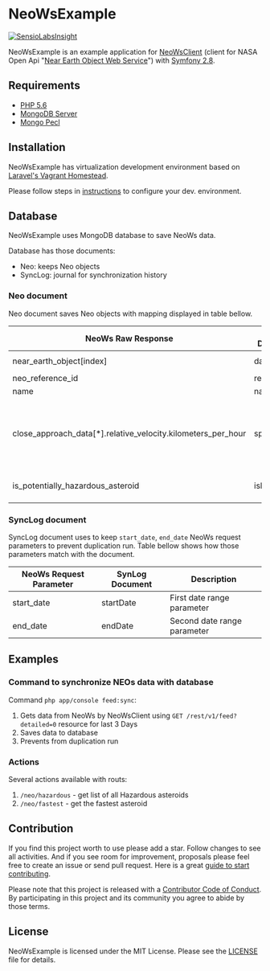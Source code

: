NeoWsExample
============

[![SensioLabsInsight](https://insight.sensiolabs.com/projects/c77b115b-b9f7-47f3-bb76-0c950b1a23e3/mini.png)](https://insight.sensiolabs.com/projects/c77b115b-b9f7-47f3-bb76-0c950b1a23e3)

NeoWsExample is an example application for [NeoWsClient](https://github.com/picamator/NeoWsClient) (client for NASA Open Api "[Near Earth Object Web Service](https://api.nasa.gov/neo/?api_key=DEMO_KEY)")
with [Symfony 2.8](http://symfony.com/blog/symfony-2-8-0-released).

Requirements
------------
* [PHP 5.6](http://php.net/manual/en/migration56.new-features.php)
* [MongoDB Server](https://www.mongodb.com/)
* [Mongo Pecl](https://pecl.php.net/package/mongo)

Installation
------------
NeoWsExample has virtualization development environment based on [Laravel's Vagrant Homestead](https://laravel.com/docs/5.3/homestead). 

Please follow steps in [instructions](doc/INSTALLATION.md) to configure your dev. environment.

Database
--------
NeoWsExample uses MongoDB database to save NeoWs data.

Database has those documents:

* Neo: keeps Neo objects
* SyncLog: journal for synchronization history

### Neo document
Neo document saves Neo objects with mapping displayed in table bellow.

 NeoWs Raw Response                                             | Neo Document  | Description
 ---                                                            | ---           | ---
 near_earth_object[index]                                       | data          | Index of `near_earth_object`
 neo_reference_id                                               | reference     | Reference identifier
 name                                                           | name          | Asteroid name     
 close_approach_data[*].relative_velocity.kilometers_per_hour   | speed         | Average speed km/h over all `close_approach_data`. Zero means that there no `close_approach_data` data present.
 is_potentially_hazardous_asteroid                              | isHazardous   | Indicate if current object is hazardous or not
 
### SyncLog document
SyncLog document uses to keep `start_date`, `end_date` NeoWs request parameters to prevent duplication run.
Table bellow shows how those parameters match with the document.
 
 NeoWs Request Parameter    | SynLog Document   | Description
 ---                        | ---               | ---
 start_date                 | startDate         | First date range parameter
 end_date                   | endDate           | Second date range parameter
 
Examples
--------

### Command to synchronize NEOs data with database
Command `php app/console feed:sync`:

1. Gets data from NeoWs by NeoWsClient using `GET /rest/v1/feed?detailed=0` resource for last 3 Days
2. Saves data to database
3. Prevents from duplication run

### Actions
Several actions available with routs:

1. `/neo/hazardous` - get list of all Hazardous asteroids
2. `/neo/fastest` - get the fastest asteroid

Contribution
------------
If you find this project worth to use please add a star. Follow changes to see all activities.
And if you see room for improvement, proposals please feel free to create an issue or send pull request.
Here is a great [guide to start contributing](https://guides.github.com/activities/contributing-to-open-source/).

Please note that this project is released with a [Contributor Code of Conduct](http://contributor-covenant.org/version/1/4/).
By participating in this project and its community you agree to abide by those terms.

License
-------
NeoWsExample is licensed under the MIT License. Please see the [LICENSE](LICENSE.txt) file for details.
